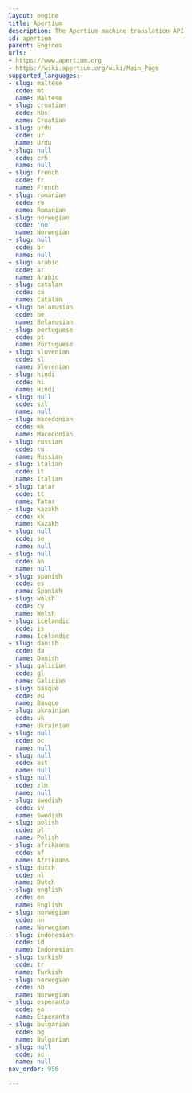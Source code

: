```yaml
---
layout: engine
title: Apertium
description: The Apertium machine translation API
id: apertium
parent: Engines
urls:
- https://www.apertium.org
- https://wiki.apertium.org/wiki/Main_Page
supported_languages:
- slug: maltese
  code: mt
  name: Maltese
- slug: croatian
  code: hbs
  name: Croatian
- slug: urdu
  code: ur
  name: Urdu
- slug: null
  code: crh
  name: null
- slug: french
  code: fr
  name: French
- slug: romanian
  code: ro
  name: Romanian
- slug: norwegian
  code: 'no'
  name: Norwegian
- slug: null
  code: br
  name: null
- slug: arabic
  code: ar
  name: Arabic
- slug: catalan
  code: ca
  name: Catalan
- slug: belarusian
  code: be
  name: Belarusian
- slug: portuguese
  code: pt
  name: Portuguese
- slug: slovenian
  code: sl
  name: Slovenian
- slug: hindi
  code: hi
  name: Hindi
- slug: null
  code: szl
  name: null
- slug: macedonian
  code: mk
  name: Macedonian
- slug: russian
  code: ru
  name: Russian
- slug: italian
  code: it
  name: Italian
- slug: tatar
  code: tt
  name: Tatar
- slug: kazakh
  code: kk
  name: Kazakh
- slug: null
  code: se
  name: null
- slug: null
  code: an
  name: null
- slug: spanish
  code: es
  name: Spanish
- slug: welsh
  code: cy
  name: Welsh
- slug: icelandic
  code: is
  name: Icelandic
- slug: danish
  code: da
  name: Danish
- slug: galician
  code: gl
  name: Galician
- slug: basque
  code: eu
  name: Basque
- slug: ukrainian
  code: uk
  name: Ukrainian
- slug: null
  code: oc
  name: null
- slug: null
  code: ast
  name: null
- slug: null
  code: zlm
  name: null
- slug: swedish
  code: sv
  name: Swedish
- slug: polish
  code: pl
  name: Polish
- slug: afrikaans
  code: af
  name: Afrikaans
- slug: dutch
  code: nl
  name: Dutch
- slug: english
  code: en
  name: English
- slug: norwegian
  code: nn
  name: Norwegian
- slug: indonesian
  code: id
  name: Indonesian
- slug: turkish
  code: tr
  name: Turkish
- slug: norwegian
  code: nb
  name: Norwegian
- slug: esperanto
  code: eo
  name: Esperanto
- slug: bulgarian
  code: bg
  name: Bulgarian
- slug: null
  code: sc
  name: null
nav_order: 956

---
```



